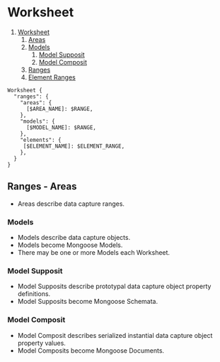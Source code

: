 # Worksheet
1. [Worksheet](#Worksheet)
   1. [Areas](#Areas)
   2. [Models](#Models)
      1. [Model Supposit](#Model-Supposit)
      1. [Model Composit](#Model-Composit)
   2. [Ranges](ranges/index.md)
   3. [Element Ranges](element-ranges/index.md)
```
Worksheet {
  "ranges": {
    "areas": {
      [$AREA_NAME]: $RANGE,
    },
    "models": {
      [$MODEL_NAME]: $RANGE,
    },
    "elements": {
     [$ELEMENT_NAME]: $ELEMENT_RANGE,
    },
  }
}
```

## Ranges - Areas
- Areas describe data capture ranges. 
### Models
- Models describe data capture objects. 
- Models become Mongoose Models. 
- There may be one or more Models each Worksheet. 
### Model Supposit
- Model Supposits describe prototypal data capture object property definitions. 
- Model Supposits become Mongoose Schemata. 
### Model Composit
- Model Composit describes serialized instantial data capture object property values. 
- Model Composits become Mongoose Documents. 
